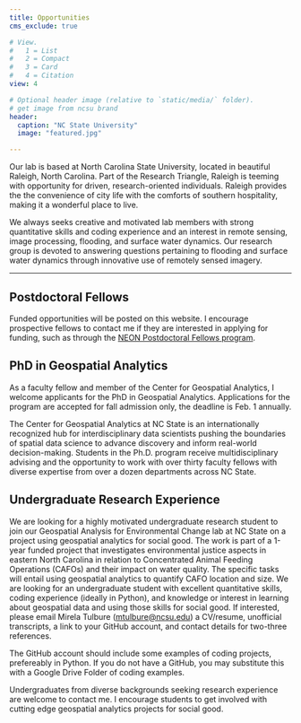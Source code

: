 ```yaml
---
title: Opportunities
cms_exclude: true

# View.
#   1 = List
#   2 = Compact
#   3 = Card
#   4 = Citation
view: 4

# Optional header image (relative to `static/media/` folder).
# get image from ncsu brand
header:
  caption: "NC State University"
  image: "featured.jpg"

---
```

Our lab is based at North Carolina State University, located in beautiful Raleigh, North Carolina. Part of the Research Triangle, Raleigh is teeming with opportunity for driven, research-oriented individuals. Raleigh provides the the convenience of city life with the comforts of southern hospitality, making it a wonderful place to live. 

We always seeks creative and motivated lab members with strong quantitative skills and coding experience and an interest in remote sensing, image processing, flooding, and surface water dynamics. Our research group is devoted to answering questions pertaining to flooding and surface water dynamics through innovative use of remotely sensed imagery. 

---
## **Postdoctoral Fellows**
Funded opportunities will be posted on this website. I encourage prospective fellows to contact me if they are interested in applying for funding, such as through the <a href="https://www.neonscience.org/get-involved/work-opportunities/postdoctoral-fellows">NEON Postdoctoral Fellows program</a>. 

## **PhD in Geospatial Analytics**
As a faculty fellow and member of the Center for Geospatial Analytics, I welcome applicants for the PhD in Geospatial Analytics.  Applications for the program are accepted for fall admission only, the deadline is Feb. 1 annually.

The Center for Geospatial Analytics at NC State is an internationally recognized hub for interdisciplinary data scientists pushing the boundaries of spatial data science to advance discovery and inform real-world decision-making. Students in the Ph.D. program receive multidisciplinary advising and the opportunity to work with over thirty faculty fellows with diverse expertise from over a dozen departments across NC State.

## **Undergraduate Research Experience**
We are looking for a highly motivated undergraduate research student to join our Geospatial Analysis for Environmental Change lab at NC State on a project using geospatial analytics for social good. The work is part of a 1-year funded project that investigates environmental justice aspects in eastern North Carolina in relation to Concentrated Animal Feeding Operations (CAFOs) and their impact on water quality. The specific tasks will entail using geospatial analytics to quantify CAFO location and size.
We are looking for an undergraduate student with excellent quantitative skills, coding experience (ideally in Python), and knowledge or interest in learning about geospatial data and using those skills for social good.
If interested, please email Mirela Tulbure (mtulbure@ncsu.edu) a CV/resume, unofficial transcripts, a link to your GitHub account, and contact details for two-three references.

The GitHub account should include some examples of coding projects, prefereably in Python. If you do not have a GitHub, you may substitute this with a Google Drive Folder of coding examples. 

Undergraduates from diverse backgrounds seeking research experience are welcome to contact me. I encourage students to get involved with cutting edge geospatial analytics projects for social good. 
